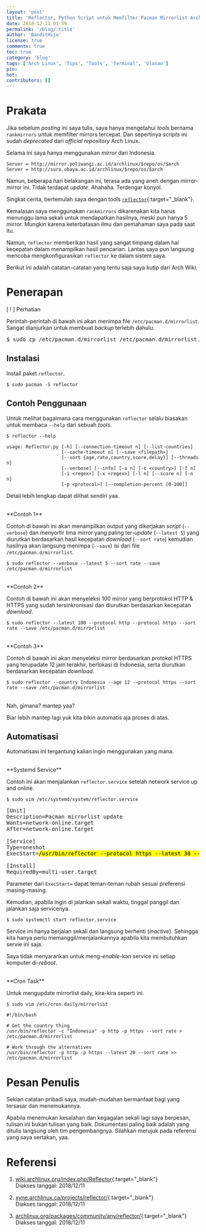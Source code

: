 ```yaml
---
layout: 'post'
title: 'Reflector, Python Script untuk Memfilter Pacman Mirrorlist Arch Linux'
date: 2018-12-11 01:59
permalink: '/blog/:title'
author: 'BanditHijo'
license: true
comments: true
toc: true
category: 'blog'
tags: ['Arch Linux', 'Tips', 'Tools', 'Terminal', 'Ulasan']
pin:
hot:
contributors: []
---
```


<!-- BANNER OF THE POST -->
<!-- <img class="post&#45;body&#45;img" src="{{ site.lazyload.logo_blank_banner }}" data-echo="" onerror="imgError(this);" alt="banner"> -->

# Prakata

Jika sebelum *posting* ini saya tulis, saya hanya mengetahui *tools* bernama `rankmirrors` untuk memfilter mirrors tercepat. Dan sepertinya *scripts* ini sudah *deprecated* dari *official repository* Arch Linux.

Selama ini saya hanya menggunakan *mirror* dari Indonesia.
```
Server = http://mirror.poliwangi.ac.id/archlinux/$repo/os/$arch
Server = http://suro.ubaya.ac.id/archlinux/$repo/os/$arch
```
Namun, beberapa hari belakangan ini, terasa ada yang aneh dengan mirror-mirror ini. Tidak terdapat *update*. Ahahaha. Terdengar konyol.

Singkat cerita, bertemulah saya dengan tools [`reflector`](https://www.archlinux.org/packages/community/any/reflector/){:target="_blank"}.

Kemalasan saya menggunakan `rankmirrors` dikarenakan kita harus menunggu lama sekali untuk mendapatkan hasilnya, meski pun hanya 5 mirror. Mungkin karena keterbatasan ilmu dan pemahaman saya pada saat itu.

Namun, `reflector` memberikan hasil yang sangat timpang dalam hal kecepatan dalam menampilkan hasil pencarian. Lantas saya pun langsung mencoba mengkonfigurasikan `reflector` ke dalam sistem saya.

Berikut ini adalah catatan-catatan yang tentu saja saya kutip dari Arch Wiki.

# Penerapan

<!-- PERHATIAN -->
<div class="blockquote-red">
<div class="blockquote-red-title">[ ! ] Perhatian</div>
<p>Perintah-perintah di bawah ini akan menimpa file <code>/etc/pacman.d/mirrorlist</code>. Sangat dianjurkan untuk membuat <i>backup</i> terlebih dahulu.</p>
<p><pre>$ sudo cp /etc/pacman.d/mirrorlist /etc/pacman.d/mirrorlist.backup</pre></p>
</div>

## Instalasi

Install paket `reflector`.
```
$ sudo pacman -S reflector
```

## Contoh Penggunaan

Untuk melihat bagaimana cara menggunakan `reflector` selalu biasakan untuk membaca `--help` dari sebuah *tools*.
```
$ reflector --help
```
```
usage: Reflector.py [-h] [--connection-timeout n] [--list-countries]
                    [--cache-timeout n] [--save <filepath>]
                    [--sort {age,rate,country,score,delay}] [--threads n]
                    [--verbose] [--info] [-a n] [-c <country>] [-f n]
                    [-i <regex>] [-x <regex>] [-l n] [--score n] [-n n]
                    [-p <protocol>] [--completion-percent [0-100]]
```
Detail lebih lengkap dapat dilihat sendiri yaa.

<br>
**Contoh 1**

Contoh di bawah ini akan menampilkan output yang dikerjakan *script* (`--verbose`) dan menyortir lima mirror yang paling ter-*update* (`--latest 5`) yang diurutkan berdasarkan hasil kecepatan *download* (`--sort rate`) kemudian hasilnya akan langsung menimpa  (`--save`) isi dari file `/etc/pacman.d/mirrorlist`.

```
$ sudo reflector --verbose --latest 5 --sort rate --save /etc/pacman.d/mirrorlist
```
<br>
**Contoh 2**

Contoh di bawah ini akan menyeleksi 100 mirror yang berprotokol HTTP & HTTPS yang sudah tersinkronisasi dan diurutkan berdasarkan kecepatan *download*.

```
$ sudo reflector --latest 100 --protocol http --protocol https --sort rate --save /etc/pacman.d/mirrorlist
```

<br>
**Contoh 3**

Contoh di bawah ini akan menyeleksi mirror berdasarkan protokol HTTPS yang terupadate 12 jam terakhir, berlokasi di Indonesia, serta diurutkan berdasarkan kecepatan *download*.

```
$ sudo reflector --country Indonesia --age 12 --protocol https --sort rate --save /etc/pacman.d/mirrorlist
```

<br>
Nah, gimana? mantep yaa?

Biar lebih mantep lagi yuk kita bikin automatis aja proses di atas.

## Automatisasi

Automatisasi ini tergantung kalian ingin menggunakan yang mana.

<br>
**Systemd Service**

Contoh ini akan menjalankan `reflector.service` setelah network service up and online.

```
$ sudo vim /etc/systemd/system/reflector.service
```
<pre>
[Unit]
Description=Pacman mirrorlist update
Wants=network-online.target
After=network-online.target

[Service]
Type=oneshot
ExecStart=<mark>/usr/bin/reflector --protocol https --latest 30 --number 20 --sort rate --save /etc/pacman.d/mirrorlist</mark>

[Install]
RequiredBy=multi-user.target
</pre>

Parameter dari `ExecStart=` dapat teman-teman rubah sesuai preferensi masing-masing.

Kemudian, apabila ingin di jalankan sekali waktu, tinggal panggil dan jalankan saja servicenya.

```
$ sudo systemctl start reflector.service
```

Service ini hanya berjalan sekali dan langsung berhenti (*inactive*). Sehingga kita hanya perlu memanggil/menjalankannya apabila kita membutuhkan servie ini saja.

Saya tidak menyarankan untuk meng-*enable*-kan service ini setiap komputer di-*reboot*.

<br>
**Cron Task**

Untuk mengupdate mirrorlist daily, kira-kira seperti ini.

```
$ sudo vim /etc/cron.daily/mirrorlist
```
```
#!/bin/bash

# Get the country thing
/usr/bin/reflector -c "Indonesia" -p http -p https --sort rate > /etc/pacman.d/mirrorlist

# Work through the alternatives
/usr/bin/reflector -p http -p https --latest 20 --sort rate >> /etc/pacman.d/mirrorlist
```

# Pesan Penulis

Sekian catatan pribadi saya, mudah-mudahan bermanfaat bagi yang tersasar dan menemukannya.

Apabila menemukan kesalahan dan kegagalan sekali lagi saya berpesan, tulisan ini bukan tulisan yang baik. Dokumentasi paling baik adalah yang ditulis langsung oleh tim pengembangnya. Silahkan merujuk pada referensi yang saya sertakan, yaa.


# Referensi

1. [wiki.archlinux.org/index.php/Reflector](https://wiki.archlinux.org/index.php/Reflector){:target="_blank"}
<br>Diakses tanggal: 2018/12/11

2. [xyne.archlinux.ca/projects/reflector/](https://xyne.archlinux.ca/projects/reflector/){:target="_blank"}
<br>Diakses tanggal: 2018/12/11

3. [archlinux.org/packages/community/any/reflector/](https://www.archlinux.org/packages/community/any/reflector/){:target="_blank"}
<br>Diakses tanggal: 2018/12/11
